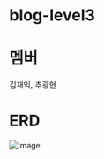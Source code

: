 ﻿# blog-level3
# 멤버
김재익, 추광현

# ERD

![image](https://github.com/Eulga/blog-level3/assets/63146118/9aecc71e-3608-45d7-ad1d-248330f19732)
